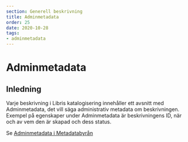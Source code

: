 ```yaml
---
section: Generell beskrivning
title: Adminmetadata
order: 25
date: 2020-10-28
tags:
- adminmetadata
--- 
```


# Adminmetadata

## Inledning
Varje beskrivning i Libris katalogisering innehåller ett avsnitt med Adminmetadata, det vill säga administrativ metadata om beskrivningen. Exempel på egenskaper under Adminmetadata är beskrivningens ID, när och av vem den är skapad och dess status. 

Se [Adminmetadata i Metadatabyrån](https://metadatabyran.kb.se/beskrivning/specialanvisningar/adminmetadata)
